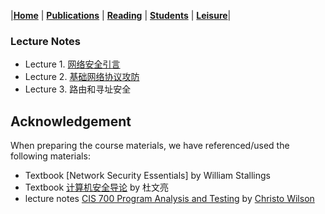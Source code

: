 |[<b>Home</b>](https://hxuhack.github.io/) | [<b>Publications</b>](../publication/list) | [<b>Reading</b>](../reading/list) | [<b>Students</b>](../students/list) | [<b>Leisure</b>](../leisure/list)|

### Lecture Notes
- Lecture 1. [网络安全引言](networksec/L0-网络安全引言.pptx)
- Lecture 2. [基础网络协议攻防](networksec/L1-基础网络协议攻防.pptx)
- Lecture 3. 路由和寻址安全


## Acknowledgement
When preparing the course materials, we have referenced/used the following materials:
- Textbook [Network Security Essentials] by William Stallings
- Textbook [计算机安全导论](https://cs.au.dk/~amoeller/spa/) by 杜文亮
- lecture notes [CIS 700 Program Analysis and Testing](https://cbw.sh/6740/index.html) by [Christo Wilson](https://cbw.sh/index.html)
